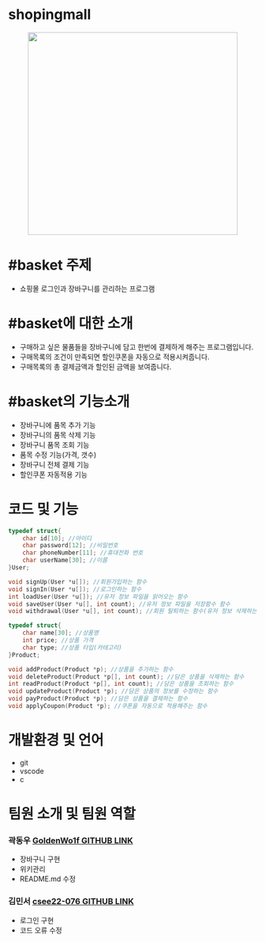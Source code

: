 # shopingmall
<p align="center"><img src="https://cdn.pixabay.com/photo/2013/07/12/17/22/basket-152089_1280.png" width="425" height="410"/></p>

# #basket 주제

- 쇼핑몰 로그인과 장바구니를 관리하는 프로그램

# #basket에 대한 소개

- 구매하고 싶은 물품들을 장바구니에 담고 한번에 결제하게 해주는 프로그램입니다.
- 구매목록의 조건이 만족되면 할인쿠폰을 자동으로 적용시켜줍니다.
- 구매목록의 총 결제금액과 할인된 금액을 보여줍니다.

# #basket의 기능소개

- 장바구니에 품목 추가 기능
- 장바구니의 품목 삭제 기능
- 장바구니 품목 조회 기능
- 품목 수정 기능(가격, 갯수)
- 장바구니 전체 결제 기능
- 할인쿠폰 자동적용 기능

# 코드 및 기능
```c
typedef struct{
    char id[10]; //아이디
    char password[12]; //비밀번호
    char phoneNumber[11]; //휴대전화 번호
    char userName[30]; //이름
}User;

void signUp(User *u[]); //회원가입하는 함수
void signIn(User *u[]); //로그인하는 함수
int loadUser(User *u[]); //유저 정보 파일을 읽어오는 함수
void saveUser(User *u[], int count); //유저 정보 파일을 저장함수 함수
void withdrawal(User *u[], int count); //회원 탈퇴하는 함수(유저 정보 삭제하는 함수)

typedef struct{
    char name[30]; //상품명
    int price; //상품 가격
    char type; //상품 타입(카테고리)
}Product;

void addProduct(Product *p); //상품을 추가하는 함수
void deleteProduct(Product *p[], int count); //담은 상품을 삭제하는 함수
int readProduct(Product *p[], int count); //담은 상품을 조회하는 함수
void updateProduct(Product *p); //담은 상품의 정보를 수정하는 함수
void payProduct(Product *p); //담은 상품을 결제하는 함수
void applyCoupon(Product *p); //쿠폰을 자동으로 적용해주는 함수
```

# 개발환경 및 언어

- git
- vscode
- c

# 팀원 소개 및 팀원 역할
### 곽동우 [GoldenWo1f GITHUB LINK](https://github.com/GoldenWo1f)
- 장바구니 구현
- 위키관리
- README.md 수정
### 김민서 [csee22-076 GITHUB LINK](https://github.com/csee22-076)
- 로그인 구현
- 코드 오류 수정
